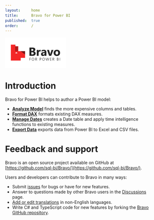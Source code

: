 ```yaml
---
layout:     home
title:      Bravo for Power BI
published:  true
order:      /
---
```


<img src="images/bravo-logo-github.png" width="200" class="naked">

# Introduction
Bravo for Power BI helps to author a Power BI model:
- [**Analyze Model**](features/analyze-model.md) finds the more expensive columns and tables.
- [**Format DAX**](features/format-dax.md) formats existing DAX measures.
- [**Manage Dates**](features/manage-dates.md) creates a Date table and apply time intelligence functions to existing measures.
- [**Export Data**](features/export-data.md) exports data from Power BI to Excel and CSV files.

# Feedback and support
Bravo is an open source project available on GitHub at [https://github.com/sql-bi/Bravo/](https://github.com/sql-bi/Bravo/).

Users and developers can contribute to Bravo in many ways:
- Submit [issues](https://github.com/sql-bi/Bravo/issues) for bugs or have for new features.
- Answer to questions made by other Bravo users in the [Discussions](https://github.com/sql-bi/Bravo/discussions) page.
- [Add or edit translations](https://github.com/sql-bi/Bravo#how-to-help-with-translations) in non-English languages.
- Write C# and TypeScript code for new features by forking the [Bravo GitHub repository](https://github.com/sql-bi/Bravo).